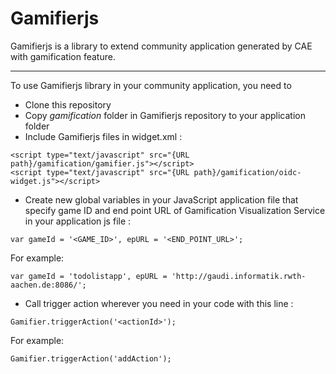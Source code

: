 # Gamifierjs
Gamifierjs is a library to extend community application  generated by CAE with gamification feature.


----------


To use Gamifierjs library in your community application, you need to 

- Clone this repository
- Copy *gamification* folder in Gamifierjs repository to your application folder
- Include Gamifierjs files in widget.xml :
```
<script type="text/javascript" src="{URL path}/gamification/gamifier.js"></script>
<script type="text/javascript" src="{URL path}/gamification/oidc-widget.js"></script>
```

- Create new global variables in your JavaScript application file that specify game ID and end point URL of Gamification Visualization Service in your application js file :
```
var gameId = '<GAME_ID>', epURL = '<END_POINT_URL>';
```
For example:
```
var gameId = 'todolistapp', epURL = 'http://gaudi.informatik.rwth-aachen.de:8086/';
```

- Call trigger action wherever you need in your code with this line :
```
Gamifier.triggerAction('<actionId>');
```
For example:
```
Gamifier.triggerAction('addAction');
```